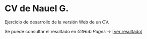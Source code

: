 # CV de Nauel G.

Ejercicio de desarrollo de la versión Web de un CV.

Se puede consultar el resultado en *GitHub Pages* -> [[ver resultado](https://nauelg.github.io/)]